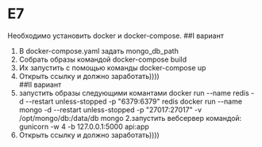 # E7

Необходимо установить docker и docker-compose.
##I вариант 
1. В docker-compose.yaml задать mongo_db_path
2. Собрать образы командой
    docker-compose build
3. Их запустить с помощью команды 
    docker-compose up
4. Открыть ссылку и должно заработать))))  
##II вариант
1. запустить образы следующими комантами
docker run --name redis -d --restart unless-stopped -p "6379:6379" redis
docker run --name mongo -d --restart unless-stopped -p "27017:27017" -v /opt/mongo/db:/data/db mongo
2.запустить вебсервер командой:
gunicorn -w 4 -b 127.0.0.1:5000 api:app
3. Открыть ссылку и должно заработать))))  
